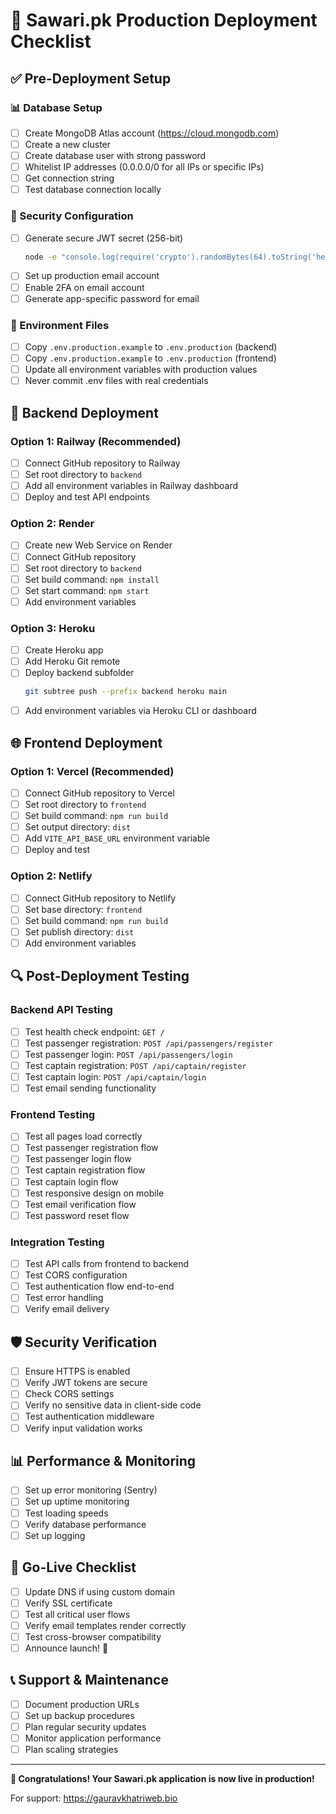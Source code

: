 # 🚀 Sawari.pk Production Deployment Checklist

## ✅ Pre-Deployment Setup

### 📊 Database Setup
- [ ] Create MongoDB Atlas account (https://cloud.mongodb.com)
- [ ] Create a new cluster
- [ ] Create database user with strong password
- [ ] Whitelist IP addresses (0.0.0.0/0 for all IPs or specific IPs)
- [ ] Get connection string
- [ ] Test database connection locally

### 🔐 Security Configuration
- [ ] Generate secure JWT secret (256-bit)
  ```bash
  node -e "console.log(require('crypto').randomBytes(64).toString('hex'))"
  ```
- [ ] Set up production email account
- [ ] Enable 2FA on email account
- [ ] Generate app-specific password for email

### 📁 Environment Files
- [ ] Copy `.env.production.example` to `.env.production` (backend)
- [ ] Copy `.env.production.example` to `.env.production` (frontend)
- [ ] Update all environment variables with production values
- [ ] Never commit .env files with real credentials

## 🚀 Backend Deployment

### Option 1: Railway (Recommended)
- [ ] Connect GitHub repository to Railway
- [ ] Set root directory to `backend`
- [ ] Add all environment variables in Railway dashboard
- [ ] Deploy and test API endpoints

### Option 2: Render
- [ ] Create new Web Service on Render
- [ ] Connect GitHub repository
- [ ] Set root directory to `backend`
- [ ] Set build command: `npm install`
- [ ] Set start command: `npm start`
- [ ] Add environment variables

### Option 3: Heroku
- [ ] Create Heroku app
- [ ] Add Heroku Git remote
- [ ] Deploy backend subfolder
  ```bash
  git subtree push --prefix backend heroku main
  ```
- [ ] Add environment variables via Heroku CLI or dashboard

## 🌐 Frontend Deployment

### Option 1: Vercel (Recommended)
- [ ] Connect GitHub repository to Vercel
- [ ] Set root directory to `frontend`
- [ ] Set build command: `npm run build`
- [ ] Set output directory: `dist`
- [ ] Add `VITE_API_BASE_URL` environment variable
- [ ] Deploy and test

### Option 2: Netlify
- [ ] Connect GitHub repository to Netlify
- [ ] Set base directory: `frontend`
- [ ] Set build command: `npm run build`
- [ ] Set publish directory: `dist`
- [ ] Add environment variables

## 🔍 Post-Deployment Testing

### Backend API Testing
- [ ] Test health check endpoint: `GET /`
- [ ] Test passenger registration: `POST /api/passengers/register`
- [ ] Test passenger login: `POST /api/passengers/login`
- [ ] Test captain registration: `POST /api/captain/register`
- [ ] Test captain login: `POST /api/captain/login`
- [ ] Test email sending functionality

### Frontend Testing
- [ ] Test all pages load correctly
- [ ] Test passenger registration flow
- [ ] Test passenger login flow  
- [ ] Test captain registration flow
- [ ] Test captain login flow
- [ ] Test responsive design on mobile
- [ ] Test email verification flow
- [ ] Test password reset flow

### Integration Testing
- [ ] Test API calls from frontend to backend
- [ ] Test CORS configuration
- [ ] Test authentication flow end-to-end
- [ ] Test error handling
- [ ] Verify email delivery

## 🛡️ Security Verification
- [ ] Ensure HTTPS is enabled
- [ ] Verify JWT tokens are secure
- [ ] Check CORS settings
- [ ] Verify no sensitive data in client-side code
- [ ] Test authentication middleware
- [ ] Verify input validation works

## 📊 Performance & Monitoring
- [ ] Set up error monitoring (Sentry)
- [ ] Set up uptime monitoring
- [ ] Test loading speeds
- [ ] Verify database performance
- [ ] Set up logging

## 🎯 Go-Live Checklist
- [ ] Update DNS if using custom domain
- [ ] Verify SSL certificate
- [ ] Test all critical user flows
- [ ] Verify email templates render correctly
- [ ] Test cross-browser compatibility
- [ ] Announce launch! 🎉

## 📞 Support & Maintenance
- [ ] Document production URLs
- [ ] Set up backup procedures
- [ ] Plan regular security updates
- [ ] Monitor application performance
- [ ] Plan scaling strategies

---

**🎉 Congratulations! Your Sawari.pk application is now live in production!**

For support: https://gauravkhatriweb.bio